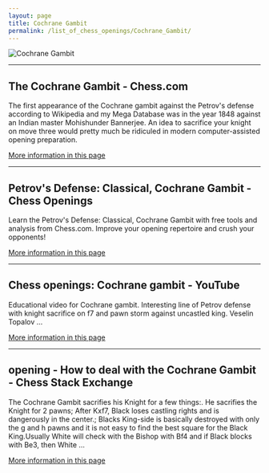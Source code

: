 ```yaml
---
layout: page
title: Cochrane Gambit
permalink: /list_of_chess_openings/Cochrane_Gambit/
---
```


![Cochrane Gambit](https://www.thechesswebsite.com/wp-content/uploads/2013/05/cochrane-gambit-featured1.jpg)

---

## The Cochrane Gambit - Chess.com

The first appearance of the Cochrane gambit against the Petrov's defense according to Wikipedia and my Mega Database was in the year 1848 against an Indian master Mohishunder Bannerjee. An idea to sacrifice your knight on move three would pretty much be ridiculed in modern computer-assisted opening preparation.

[More information in this page](https://www.chess.com/article/view/the-cochrane-gambit)

---

## Petrov's Defense: Classical, Cochrane Gambit - Chess Openings

Learn the Petrov's Defense: Classical, Cochrane Gambit with free tools and analysis from Chess.com. Improve your opening repertoire and crush your opponents!

[More information in this page](https://www.chess.com/openings/Petrovs-Defense-Classical-Cochrane-Gambit)

---

## Chess openings: Cochrane gambit - YouTube

Educational video for Cochrane gambit. Interesting line of Petrov defense with knight sacrifice on f7 and pawn storm against uncastled king. Veselin Topalov ...

[More information in this page](https://www.youtube.com/watch?v=4dpblBKHFXA)

---

## opening - How to deal with the Cochrane Gambit - Chess Stack Exchange

The Cochrane Gambit sacrifies his Knight for a few things:. He sacrifies the Knight for 2 pawns; After Kxf7, Black loses castling rights and is dangerously in the center.; Blacks King-side is basically destroyed with only the g and h pawns and it is not easy to find the best square for the Black King.Usually White will check with the Bishop with Bf4 and if Black blocks with Be3, then White ...

[More information in this page](https://chess.stackexchange.com/questions/2108/how-to-deal-with-the-cochrane-gambit)

